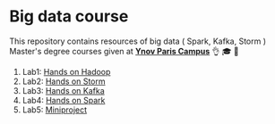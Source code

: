 # Big data course
This repository contains resources of big data ( Spark, Kafka, Storm ) Master's degree courses given at [**Ynov Paris Campus**](https://www.ynov.com/) 👌 🎓 📝

1. Lab1: [Hands on Hadoop](docs/hadoop.md)
2. Lab2: [Hands on Storm](docs/storm.md)
3. Lab3: [Hands on Kafka](docs/kafka.md)
4. Lab4: [Hands on Spark](docs/spark.md)
5. Lab5: [Miniproject](docs/miniprojcet.md)

